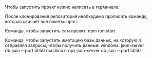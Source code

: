 Чтобы запустить проект нужно написать в терминале:

После клонирования репозитория необходимо прописать команду, которая скачает все пакеты:
npm i 

Команда, чтобы запустить сам проект:
npm run start 

Команда, чтобы запустить иметацию базы данных, на которую я отправлял запросы, чтобы получить данные:
windows: json-server db.json --port 5050
mac/linux: npx json-server db.json --port 5050